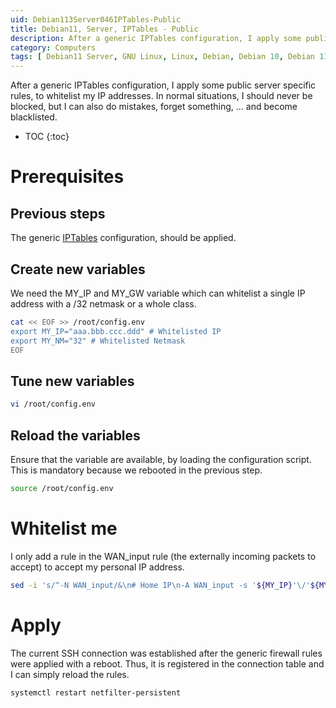 ```yaml
---
uid: Debian113Server046IPTables-Public
title: Debian11, Server, IPTables - Public
description: After a generic IPTables configuration, I apply some public server specific rules, to whitelist my IP addresses. In normal situations, I should never be blocked, but I can also do mistakes, forget something, ... and become blacklisted.
category: Computers
tags: [ Debian11 Server, GNU Linux, Linux, Debian, Debian 10, Debian 11, Buster, Bullseye, Server, Installation ]
---
```


After a generic IPTables configuration, I apply some public server specific rules, to whitelist my IP addresses. In normal situations, I should never be blocked, but I can also do mistakes, forget something, ... and become blacklisted.

* TOC
{:toc}

# Prerequisites

## Previous steps
The generic [IPTables](/Debian113Server046IPTables-en/) configuration, should be applied.

## Create new variables
We need the MY_IP and MY_GW variable which can whitelist a single IP address with a /32 netmask or a whole class.
```bash
cat << EOF >> /root/config.env
export MY_IP="aaa.bbb.ccc.ddd" # Whitelisted IP
export MY_NM="32" # Whitelisted Netmask
EOF
```

## Tune new variables
```bash
vi /root/config.env
```

## Reload the variables
Ensure that the variable are available, by loading the configuration script. This is mandatory because we rebooted in the previous step.
```bash
source /root/config.env
```

# Whitelist me
I only add a rule in the WAN_input rule (the externally incoming packets to accept) to accept my personal IP address.
```bash
sed -i 's/^-N WAN_input/&\n# Home IP\n-A WAN_input -s '${MY_IP}'\/'${MY_NM}' -j ACCEPT/' /etc/iptables/rules.v4
```

# Apply
The current SSH connection was established after the generic firewall rules were applied with a reboot. Thus, it is registered in the connection table and I can simply reload the rules.
```bash
systemctl restart netfilter-persistent
```

